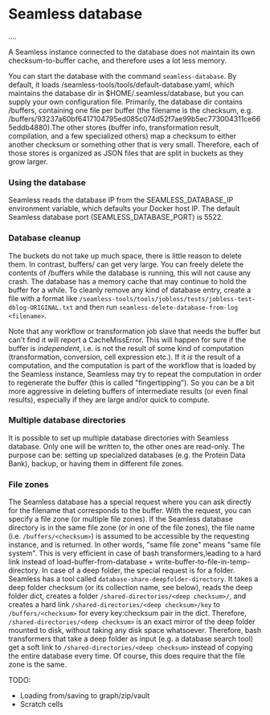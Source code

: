 # Seamless database

<!--
**Deployment role: checksum-to-buffer service**

**Deployment role: buffer info service**

**Deployment role: transformation result service**

**Deployment role: compilation service**

These roles are normally taken by the ***Seamless database***.
-->

....

A Seamless instance connected to the database does not maintain its own checksum-to-buffer cache, and therefore uses a lot less memory.

You can start the database with the command `seamless-database`. By default, it loads  /seamless-tools/tools/default-database.yaml, which maintains the database dir in  \$HOME/.seamless/database, but you can supply your own configuration file. Primarily, the database dir contains /buffers, containing one file per buffer (the filename is the checksum, e.g. /buffers/93237a60bf6417104795ed085c074d52f7ae99b5ec773004311ce665eddb4880).The other stores (buffer info, transformation result, compilation, and a few specialized others) map a checksum to either another checksum or something other that is very small. Therefore, each of those stores is organized as JSON files that are split in buckets as they grow larger.

### Using the database

Seamless reads the database IP from the SEAMLESS_DATABASE_IP environment variable, which defaults your Docker host IP. The default Seamless database port (SEAMLESS_DATABASE_PORT) is 5522.

### Database cleanup

The buckets do not take up much space, there is little reason to delete them.  In contrast, buffers/ can get very large. You can freely delete the contents of /buffers while the database is running, this will not cause any crash. The database has a memory cache that may continue to hold the buffer for a while. To cleanly remove any kind of database entry, create a file with a format like
`/seamless-tools/tools/jobless/tests/jobless-test-dblog-ORIGINAL.txt` and then run `seamless-delete-database-from-log <filename>`.

Note that any workflow or transformation job slave that needs the buffer but can't find it will report a CacheMissError. This will happen for sure if the buffer is *independent*, i.e. is not the result of some kind of computation (transformation, conversion, cell expression etc.). If it *is* the result of a computation, and the computation is part of the workflow that is loaded by the Seamless instance, Seamless may try to repeat the computation in order to regenerate the buffer (this is called "fingertipping"). So you can be a bit more aggressive in deleting buffers of intermediate results (or even final results), especially if they are large and/or quick to compute.

### Multiple database directories

It is possible to set up multiple database directories with Seamless database. Only one will be written to, the other ones are read-only. The purpose can be: setting up specialized databases (e.g. the Protein Data Bank), backup, or having them in different file zones.

### File zones

The Seamless database has a special request where you can ask directly for the filename that corresponds to the buffer. With the request, you can specify a file zone (or multiple file zones). If the Seamless database directory is in the same file zone (or in one of the file zones), the file name (i.e. `/buffers/<checksum>`) is assumed to be accessible by the requesting instance, and is returned. In other words, "same file zone" means "same file system". This is very efficient in case of bash transformers,leading to a hard link instead of load-buffer-from-database + write-buffer-to-file-in-temp-directory. In case of a deep folder, the special request is for a folder. Seamless has a tool called `database-share-deepfolder-directory`. It takes a deep folder checksum (or its collection name, see below), reads the deep folder dict, creates a folder `/shared-directories/<deep checksum>/`, and creates a hard link `/shared-directories/<deep checksum>/key` to `/buffers/<checksum>` for every key:checksum pair in the dict. Therefore, `/shared-directories/<deep checksum>` is an exact mirror of the deep folder mounted to disk, without taking any disk space whatsoever. Therefore, bash transformers that take a deep folder as input (e.g. a database search tool) get a soft link to `/shared-directories/<deep checksum>` instead of copying the entire database every time. Of course, this does require that the file zone is the same.

TODO:
- Loading from/saving to graph/zip/vault
- Scratch cells


